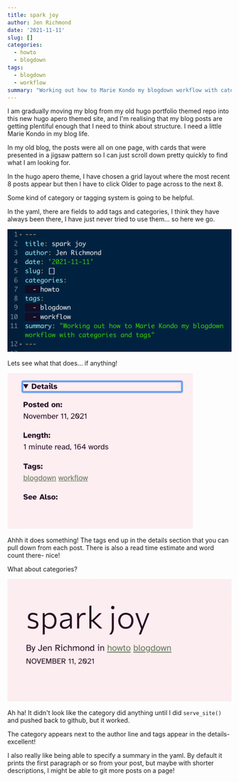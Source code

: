```yaml
---
title: spark joy
author: Jen Richmond
date: '2021-11-11'
slug: []
categories:
  - howto
  - blogdown
tags:
  - blogdown
  - workflow
summary: "Working out how to Marie Kondo my blogdown workflow with categories and tags"
---
```


I am gradually moving my blog from my old hugo portfolio themed repo into this new hugo apero themed site, and I'm realising that my blog posts are getting plentiful enough that I need to think about structure. I need a little Marie Kondo in my blog life. 

In my old blog, the posts were all on one page, with cards that were presented in a jigsaw pattern so I can just scroll down pretty quickly to find what I am looking for. 

In the hugo apero theme, I have chosen a grid layout where the most recent 8 posts appear but then I have to click Older to page across to the next 8. 

Some kind of category or tagging system is going to be helpful. 

In the yaml, there are fields to add tags and categories, I think they have always been there, I have just never tried to use them... so here we go. 


<img src="tags.png" width="646" />


Lets see what that does... if anything!

<img src="details.png" width="417" />


Ahhh it does something! The tags end up in the details section that you can pull down from each post. There is also a read time estimate and word count there- nice!



What about categories?


<img src="howto.png" width="522" />


Ah ha! It didn't look like the category did anything until I did `serve_site()` and pushed back to github, but it worked. 

The category appears next to the author line and tags appear in the details- excellent!

I also really like being able to specify a summary in the yaml. By default it prints the first paragraph or so from your post, but maybe with shorter descriptions, I might be able to git more posts on a page! 

